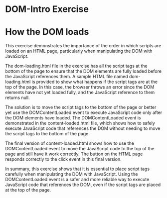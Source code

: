 # DOM-Intro Exercise

# How the DOM loads
This exercise demonstrates the importance of the order in which scripts are loaded on an HTML page, particularly when manipulating the DOM with JavaScript.

The dom-loading.html file in the exercise has all the script tags at the bottom of the page to ensure that the DOM elements are fully loaded before the JavaScript references them. A sample HTML file named dom-loading.html is provided to show what happens if the script tags are at the top of the page. In this case, the browser throws an error since the DOM elements have not yet loaded fully, and the JavaScript reference to them returns null.

The solution is to move the script tags to the bottom of the page or better yet use the DOMContentLoaded event to execute JavaScript code only after the DOM elements have loaded. The DOMContentLoaded event is demonstrated in the content-loaded.html file, which shows how to safely execute JavaScript code that references the DOM without needing to move the script tags to the bottom of the page.

The final version of content-loaded.html shows how to use the DOMContentLoaded event to move the JavaScript code to the top of the page and still have it work correctly. The button on the HTML page responds correctly to the click event in this final version.

In summary, this exercise shows that it is essential to place script tags carefully when manipulating the DOM with JavaScript. Using the DOMContentLoaded event is a safer and more reliable way to execute JavaScript code that references the DOM, even if the script tags are placed at the top of the page.
